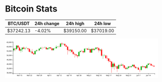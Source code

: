 # Bitcoin Stats

BTC/USDT|24h change|24h high|24h low|
|---|---|---|---|
|$37242.13|-4.02%|$39150.00|$37019.00|

<img src="./chart.svg">
